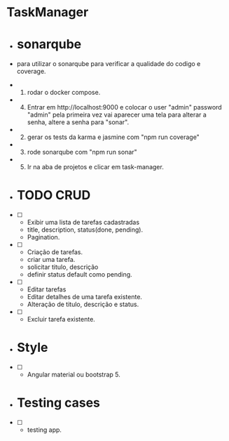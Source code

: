 # TaskManager

- # sonarqube
- para utilizar o sonarqube para verificar a qualidade do codigo e coverage.
- 1. rodar o docker compose.
- 4. Entrar em http://localhost:9000 e colocar o user "admin" password "admin" pela primeira vez
vai aparecer uma tela para alterar a senha, altere a senha para "sonar".
- 2. gerar os tests da karma e jasmine com "npm run coverage"
- 3. rode sonarqube com "npm run sonar"
- 5. Ir na aba de projetos e clicar em task-manager.

- # TODO CRUD

- [ ] - Exibir uma lista de tarefas cadastradas
  - title, description, status(done, pending).
  - Pagination.
- [ ] - Criação de tarefas.
  - criar uma tarefa.
  - solicitar titulo, descrição
  - definir status default como pending.
- [ ] - Editar tarefas
  - Editar detalhes de uma tarefa existente.
  - Alteração de titulo, descrição e status.
- [ ] - Excluir tarefa existente.

- # Style
- [ ] - Angular material ou bootstrap 5.

- # Testing cases
- [ ] - testing app.
